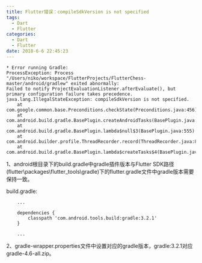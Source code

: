 ```yaml
---
title: Flutter错误：compileSdkVersion is not specified
tags:
  - Dart
  - Flutter
categories:
  - Dart
  - Flutter
date: 2018-6-6 22:45:23
---
```


```
* Error running Gradle:
ProcessException: Process "/Users/niko/workspace/FlutterProjects/FlutterChess-master/android/gradlew" exited abnormally:
Failed to notify ProjectEvaluationListener.afterEvaluate(), but primary configuration failure takes precedence.
java.lang.IllegalStateException: compileSdkVersion is not specified.
	at com.google.common.base.Preconditions.checkState(Preconditions.java:456)
	at com.android.build.gradle.BasePlugin.createAndroidTasks(BasePlugin.java:590)
	at com.android.build.gradle.BasePlugin.lambda$null$3(BasePlugin.java:555)
	at com.android.builder.profile.ThreadRecorder.record(ThreadRecorder.java:81)
	at com.android.build.gradle.BasePlugin.lambda$createTasks$4(BasePlugin.java:551)
```

1、android根目录下的build.gradle中gradle插件版本与Flutter SDK路径(flutter\packages\flutter_tools\gradle)下的flutter.gradle文件中gradle版本需要保持一致。

build.gradle:
```
    ...

    dependencies {
        classpath 'com.android.tools.build:gradle:3.2.1'
    }

    ...
```

2、gradle-wrapper.properties文件中设置对应的gradle版本，gradle:3.2.1对应gradle-4.6-all.zip。
